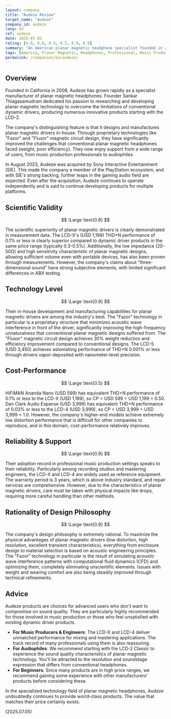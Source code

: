 ```yaml
---
layout: company
title: "Audeze Review"
target_name: "Audeze"
company_id: audeze
lang: en
ref: audeze
date: 2025-07-05
rating: [4.0, 0.8, 0.9, 0.5, 0.9, 0.9]
summary: "An American planar magnetic headphone specialist founded in 2008. Acquired by Sony Interactive Entertainment in 2023, it became part of PlayStation's technological ecosystem. The LCD series achieves both low distortion and high resolution through excellent planar magnetic driver technology. Highly regarded especially for mixing and mastering applications, it is widely adopted in music production settings. While prices are high, the sound quality has a unique appeal that cannot be obtained with other methods."
tags: [America, Planar Magnetic, Headphones, Professional, Music Production, Sony]
permalink: /companies/en/audeze/
---
```


## Overview

Founded in California in 2008, Audeze has grown rapidly as a specialist manufacturer of planar magnetic headphones. Founder Sankar Thiagasamudram dedicated his passion to researching and developing planar magnetic technology to overcome the limitations of conventional dynamic drivers, producing numerous innovative products starting with the LCD-2.

The company's distinguishing feature is that it designs and manufactures planar magnetic drivers in-house. Through proprietary technologies like "Fazor" and "Fluxor" magnetic circuit design, they have significantly improved the challenges that conventional planar magnetic headphones faced (weight, poor efficiency). They now enjoy support from a wide range of users, from music production professionals to audiophiles.

In August 2023, Audeze was acquired by Sony Interactive Entertainment (SIE). This made the company a member of the PlayStation ecosystem, and with SIE's strong backing, further leaps in the gaming audio field are expected. Even after the acquisition, Audeze continues to operate independently and is said to continue developing products for multiple platforms.

## Scientific Validity

$$ \Large \text{0.8} $$

The scientific superiority of planar magnetic drivers is clearly demonstrated in measurement data. The LCD-X's (USD 1,199) THD+N performance of 0.1% or less is clearly superior compared to dynamic driver products in the same price range (typically 0.3-0.5%). Additionally, the low impedance (20-50Ω) and high sensitivity characteristic of planar magnetic designs, allowing sufficient volume even with portable devices, has also been proven through measurements. However, the company's claims about "three-dimensional sound" have strong subjective elements, with limited significant differences in ABX testing.

## Technology Level

$$ \Large \text{0.9} $$

Their in-house development and manufacturing capabilities for planar magnetic drivers are among the industry's best. The "Fazor" technology in particular is a proprietary structure that minimizes acoustic wave interference in front of the driver, significantly improving the high-frequency unnaturalness that conventional planar magnetic designs suffered from. The "Fluxor" magnetic circuit design achieves 30% weight reduction and efficiency improvement compared to conventional designs. The LCD-5 (USD 3,450) achieves astonishing performance of THD+N 0.001% or less through drivers vapor-deposited with nanometer-level precision.

## Cost-Performance

$$ \Large \text{0.5} $$

HiFiMAN Ananda Nano (USD 599) has equivalent THD+N performance of 0.1% or less to the LCD-X (USD 1,199), so CP = USD 599 ÷ USD 1,199 = 0.50. Dan Clark Audio Expanse (USD 3,999) has equivalent THD+N performance of 0.03% or less to the LCD-4 (USD 3,999), so CP = USD 3,999 ÷ USD 3,999 = 1.0. However, the company's higher-end models achieve extremely low distortion performance that is difficult for other companies to reproduce, and in this domain, cost-performance relatively improves.

## Reliability & Support

$$ \Large \text{0.9} $$

Their adoption record in professional music production settings speaks to their reliability. Particularly among recording studios and mastering engineers, the LCD-X and LCD-4 are widely used as reference equipment. The warranty period is 3 years, which is above industry standard, and repair services are comprehensive. However, due to the characteristics of planar magnetic drivers, care must be taken with physical impacts like drops, requiring more careful handling than other methods.

## Rationality of Design Philosophy

$$ \Large \text{0.9} $$

The company's design philosophy is extremely rational. To maximize the physical advantages of planar magnetic drivers (low distortion, high resolution, excellent transient characteristics), everything from enclosure design to material selection is based on acoustic engineering principles. The "Fazor" technology in particular is the result of simulating acoustic wave interference patterns with computational fluid dynamics (CFD) and optimizing them, completely eliminating unscientific elements. Issues with weight and wearing comfort are also being steadily improved through technical refinements.

## Advice

Audeze products are choices for advanced users who don't want to compromise on sound quality. They are particularly highly recommended for those involved in music production or those who feel unsatisfied with existing dynamic driver products.

- **For Music Producers & Engineers**: The LCD-X and LCD-4 deliver unmatched performance for mixing and mastering applications. The track record of many professionals using them is also reassuring.
- **For Audiophiles**: We recommend starting with the LCD-2 Classic to experience the sound quality characteristics of planar magnetic technology. You'll be attracted to the resolution and soundstage expression that differs from conventional headphones.
- **For Beginners**: Since many products are in high price ranges, we recommend gaining some experience with other manufacturers' products before considering these.

In the specialized technology field of planar magnetic headphones, Audeze undoubtedly continues to provide world-class products. The value that matches their price certainly exists.

(2025.07.05)